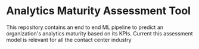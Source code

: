 # Analytics Maturity Assessment Tool
This repository contains an end to end ML pipeline to predict an organization's analytics maturity based on its KPIs. Current this assessment model is relevant for all the contact center industry 
